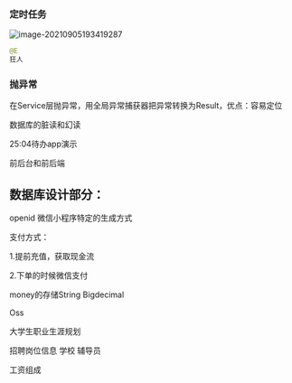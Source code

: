 ### 定时任务

![image-20210905193419287](C:\Users\app\AppData\Roaming\Typora\typora-user-images\image-20210905193419287.png)

```java
@E
狂人
```



### 抛异常

在Service层抛异常，用全局异常捕获器把异常转换为Result，优点：容易定位

数据库的脏读和幻读

25:04待办app演示

前后台和前后端

## 数据库设计部分：

openid 微信小程序特定的生成方式

支付方式：

1.提前充值，获取现金流

2.下单的时候微信支付

money的存储String  Bigdecimal

Oss



大学生职业生涯规划

招聘岗位信息 学校 辅导员 

工资组成

